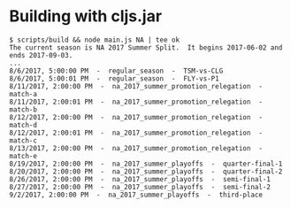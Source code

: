 # Building with cljs.jar

    $ scripts/build && node main.js NA | tee ok
    The current season is NA 2017 Summer Split.  It begins 2017-06-02 and ends 2017-09-03.
    ...
    8/6/2017, 5:00:00 PM  -  regular_season  -  TSM-vs-CLG
    8/6/2017, 5:00:01 PM  -  regular_season  -  FLY-vs-P1
    8/11/2017, 2:00:00 PM  -  na_2017_summer_promotion_relegation  -  match-a
    8/11/2017, 2:00:01 PM  -  na_2017_summer_promotion_relegation  -  match-b
    8/12/2017, 2:00:00 PM  -  na_2017_summer_promotion_relegation  -  match-d
    8/12/2017, 2:00:01 PM  -  na_2017_summer_promotion_relegation  -  match-c
    8/13/2017, 2:00:00 PM  -  na_2017_summer_promotion_relegation  -  match-e
    8/19/2017, 2:00:00 PM  -  na_2017_summer_playoffs  -  quarter-final-1
    8/20/2017, 2:00:00 PM  -  na_2017_summer_playoffs  -  quarter-final-2
    8/26/2017, 2:00:00 PM  -  na_2017_summer_playoffs  -  semi-final-1
    8/27/2017, 2:00:00 PM  -  na_2017_summer_playoffs  -  semi-final-2
    9/2/2017, 2:00:00 PM  -  na_2017_summer_playoffs  -  third-place
